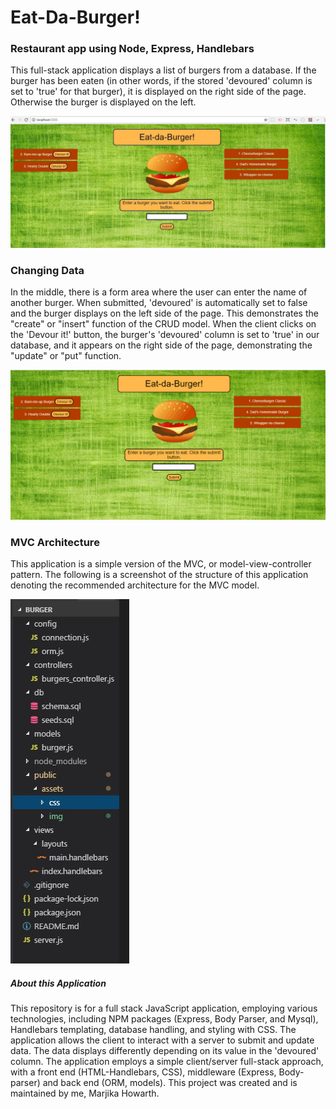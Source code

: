 # Eat-Da-Burger!  
### Restaurant app using Node, Express, Handlebars

This full-stack application displays a list of burgers from a database. If the burger has been eaten (in other words, if the stored 'devoured' column is set to 'true' for that burger), it is displayed on the right side of the page.  Otherwise the burger is displayed on the left.  

![Burgers on the sides](public/assets/img/start.jpg)

### Changing Data

In the middle, there is a form area where the user can enter the name of another burger.  When submitted, 'devoured' is automatically set to false and the burger displays on the left side of the page.  This demonstrates the "create" or "insert" function of the CRUD model. When the client clicks on the 'Devour it!' button, the burger's 'devoured' column is set to 'true' in our database, and it appears on the right side of the page, demonstrating the "update" or "put" function.

![Create and Update gif](public/assets/img/function.gif)

### MVC Architecture

This application is a simple version of the MVC, or model-view-controller pattern.  The following is a screenshot of the structure of this application denoting the recommended architecture for the MVC model.

![burger MVC architecture](public/assets/img/MVC.jpg)


##### About this Application

This repository is for a full stack JavaScript application, employing various technologies, including NPM packages (Express, Body Parser, and Mysql), Handlebars templating, database handling, and styling with CSS. 
The application allows the client to interact with a server to submit and update data.  The data displays differently depending on its value in the 'devoured' column.  The application employs a simple client/server full-stack approach, with a front end (HTML-Handlebars, CSS), middleware (Express, Body-parser) and back end (ORM, models).  This project was created and is maintained by me, Marjika Howarth.
